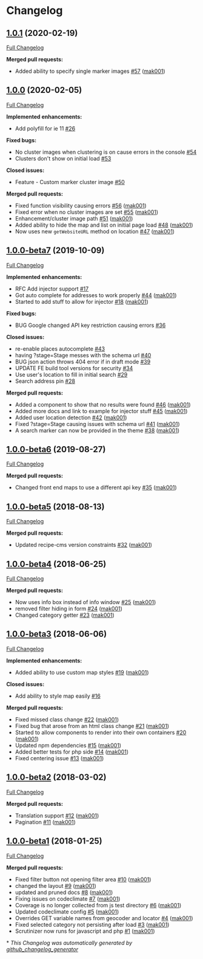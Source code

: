 # Changelog

## [1.0.1](https://github.com/dynamic/silverstripe-locator-frontend-react/tree/1.0.1) (2020-02-19)

[Full Changelog](https://github.com/dynamic/silverstripe-locator-frontend-react/compare/1.0.0...1.0.1)

**Merged pull requests:**

- Added ability to specify single marker images [\#57](https://github.com/dynamic/silverstripe-locator-frontend-react/pull/57) ([mak001](https://github.com/mak001))

## [1.0.0](https://github.com/dynamic/silverstripe-locator-frontend-react/tree/1.0.0) (2020-02-05)

[Full Changelog](https://github.com/dynamic/silverstripe-locator-frontend-react/compare/1.0.0-beta7...1.0.0)

**Implemented enhancements:**

- Add polyfill for ie 11 [\#26](https://github.com/dynamic/silverstripe-locator-frontend-react/issues/26)

**Fixed bugs:**

- No cluster images when clustering is on cause errors in the console [\#54](https://github.com/dynamic/silverstripe-locator-frontend-react/issues/54)
- Clusters don't show on initial load [\#53](https://github.com/dynamic/silverstripe-locator-frontend-react/issues/53)

**Closed issues:**

- Feature - Custom marker cluster image [\#50](https://github.com/dynamic/silverstripe-locator-frontend-react/issues/50)

**Merged pull requests:**

- Fixed function visibility causing errors [\#56](https://github.com/dynamic/silverstripe-locator-frontend-react/pull/56) ([mak001](https://github.com/mak001))
- Fixed error when no cluster images are set [\#55](https://github.com/dynamic/silverstripe-locator-frontend-react/pull/55) ([mak001](https://github.com/mak001))
- Enhancement/cluster image path [\#51](https://github.com/dynamic/silverstripe-locator-frontend-react/pull/51) ([mak001](https://github.com/mak001))
- Added ability to hide the map and list on initial page load [\#48](https://github.com/dynamic/silverstripe-locator-frontend-react/pull/48) ([mak001](https://github.com/mak001))
- Now uses new `getWebsiteURL` method on location [\#47](https://github.com/dynamic/silverstripe-locator-frontend-react/pull/47) ([mak001](https://github.com/mak001))

## [1.0.0-beta7](https://github.com/dynamic/silverstripe-locator-frontend-react/tree/1.0.0-beta7) (2019-10-09)

[Full Changelog](https://github.com/dynamic/silverstripe-locator-frontend-react/compare/1.0.0-beta6...1.0.0-beta7)

**Implemented enhancements:**

- RFC Add injector support [\#17](https://github.com/dynamic/silverstripe-locator-frontend-react/issues/17)
- Got auto complete for addresses to work properly [\#44](https://github.com/dynamic/silverstripe-locator-frontend-react/pull/44) ([mak001](https://github.com/mak001))
- Started to add stuff to allow for injector [\#18](https://github.com/dynamic/silverstripe-locator-frontend-react/pull/18) ([mak001](https://github.com/mak001))

**Fixed bugs:**

- BUG Google changed API key restriction causing errors [\#36](https://github.com/dynamic/silverstripe-locator-frontend-react/issues/36)

**Closed issues:**

- re-enable places autocomplete [\#43](https://github.com/dynamic/silverstripe-locator-frontend-react/issues/43)
- having ?stage=Stage messes with the schema url [\#40](https://github.com/dynamic/silverstripe-locator-frontend-react/issues/40)
- BUG json action throws 404 error if in draft mode [\#39](https://github.com/dynamic/silverstripe-locator-frontend-react/issues/39)
- UPDATE FE build tool versions for security [\#34](https://github.com/dynamic/silverstripe-locator-frontend-react/issues/34)
- Use user's location to fill in initial search [\#29](https://github.com/dynamic/silverstripe-locator-frontend-react/issues/29)
- Search address pin [\#28](https://github.com/dynamic/silverstripe-locator-frontend-react/issues/28)

**Merged pull requests:**

- Added a component to show that no results were found [\#46](https://github.com/dynamic/silverstripe-locator-frontend-react/pull/46) ([mak001](https://github.com/mak001))
- Added more docs and link to example for injector stuff [\#45](https://github.com/dynamic/silverstripe-locator-frontend-react/pull/45) ([mak001](https://github.com/mak001))
- Added user location detection [\#42](https://github.com/dynamic/silverstripe-locator-frontend-react/pull/42) ([mak001](https://github.com/mak001))
- Fixed ?stage=Stage causing issues with schema url [\#41](https://github.com/dynamic/silverstripe-locator-frontend-react/pull/41) ([mak001](https://github.com/mak001))
- A search marker can now be provided in the theme [\#38](https://github.com/dynamic/silverstripe-locator-frontend-react/pull/38) ([mak001](https://github.com/mak001))

## [1.0.0-beta6](https://github.com/dynamic/silverstripe-locator-frontend-react/tree/1.0.0-beta6) (2019-08-27)

[Full Changelog](https://github.com/dynamic/silverstripe-locator-frontend-react/compare/1.0.0-beta5...1.0.0-beta6)

**Merged pull requests:**

- Changed front end maps to use a different api key [\#35](https://github.com/dynamic/silverstripe-locator-frontend-react/pull/35) ([mak001](https://github.com/mak001))

## [1.0.0-beta5](https://github.com/dynamic/silverstripe-locator-frontend-react/tree/1.0.0-beta5) (2018-08-13)

[Full Changelog](https://github.com/dynamic/silverstripe-locator-frontend-react/compare/1.0.0-beta4...1.0.0-beta5)

**Merged pull requests:**

- Updated recipe-cms version constraints [\#32](https://github.com/dynamic/silverstripe-locator-frontend-react/pull/32) ([mak001](https://github.com/mak001))

## [1.0.0-beta4](https://github.com/dynamic/silverstripe-locator-frontend-react/tree/1.0.0-beta4) (2018-06-25)

[Full Changelog](https://github.com/dynamic/silverstripe-locator-frontend-react/compare/1.0.0-beta3...1.0.0-beta4)

**Merged pull requests:**

- Now uses info box instead of info window [\#25](https://github.com/dynamic/silverstripe-locator-frontend-react/pull/25) ([mak001](https://github.com/mak001))
- removed filter hiding in form [\#24](https://github.com/dynamic/silverstripe-locator-frontend-react/pull/24) ([mak001](https://github.com/mak001))
- Changed category getter [\#23](https://github.com/dynamic/silverstripe-locator-frontend-react/pull/23) ([mak001](https://github.com/mak001))

## [1.0.0-beta3](https://github.com/dynamic/silverstripe-locator-frontend-react/tree/1.0.0-beta3) (2018-06-06)

[Full Changelog](https://github.com/dynamic/silverstripe-locator-frontend-react/compare/1.0.0-beta2...1.0.0-beta3)

**Implemented enhancements:**

- Added ability to use custom map styles [\#19](https://github.com/dynamic/silverstripe-locator-frontend-react/pull/19) ([mak001](https://github.com/mak001))

**Closed issues:**

- Add ability to style map easily [\#16](https://github.com/dynamic/silverstripe-locator-frontend-react/issues/16)

**Merged pull requests:**

- Fixed missed class change [\#22](https://github.com/dynamic/silverstripe-locator-frontend-react/pull/22) ([mak001](https://github.com/mak001))
- Fixed bug that arose from an html class change [\#21](https://github.com/dynamic/silverstripe-locator-frontend-react/pull/21) ([mak001](https://github.com/mak001))
- Started to allow components to render into their own containers [\#20](https://github.com/dynamic/silverstripe-locator-frontend-react/pull/20) ([mak001](https://github.com/mak001))
- Updated npm dependencies [\#15](https://github.com/dynamic/silverstripe-locator-frontend-react/pull/15) ([mak001](https://github.com/mak001))
- Added better tests for php side [\#14](https://github.com/dynamic/silverstripe-locator-frontend-react/pull/14) ([mak001](https://github.com/mak001))
- Fixed centering issue [\#13](https://github.com/dynamic/silverstripe-locator-frontend-react/pull/13) ([mak001](https://github.com/mak001))

## [1.0.0-beta2](https://github.com/dynamic/silverstripe-locator-frontend-react/tree/1.0.0-beta2) (2018-03-02)

[Full Changelog](https://github.com/dynamic/silverstripe-locator-frontend-react/compare/1.0.0-beta1...1.0.0-beta2)

**Merged pull requests:**

- Translation support [\#12](https://github.com/dynamic/silverstripe-locator-frontend-react/pull/12) ([mak001](https://github.com/mak001))
- Pagination [\#11](https://github.com/dynamic/silverstripe-locator-frontend-react/pull/11) ([mak001](https://github.com/mak001))

## [1.0.0-beta1](https://github.com/dynamic/silverstripe-locator-frontend-react/tree/1.0.0-beta1) (2018-01-25)

[Full Changelog](https://github.com/dynamic/silverstripe-locator-frontend-react/compare/0c3518a6564b953289043267f9d6ef2b7df56ea3...1.0.0-beta1)

**Merged pull requests:**

- Fixed filter button not opening filter area [\#10](https://github.com/dynamic/silverstripe-locator-frontend-react/pull/10) ([mak001](https://github.com/mak001))
- changed the layout [\#9](https://github.com/dynamic/silverstripe-locator-frontend-react/pull/9) ([mak001](https://github.com/mak001))
- updated and pruned docs [\#8](https://github.com/dynamic/silverstripe-locator-frontend-react/pull/8) ([mak001](https://github.com/mak001))
- Fixing issues on codeclimate [\#7](https://github.com/dynamic/silverstripe-locator-frontend-react/pull/7) ([mak001](https://github.com/mak001))
- Coverage is no longer collected from js test directory [\#6](https://github.com/dynamic/silverstripe-locator-frontend-react/pull/6) ([mak001](https://github.com/mak001))
- Updated codeclimate config [\#5](https://github.com/dynamic/silverstripe-locator-frontend-react/pull/5) ([mak001](https://github.com/mak001))
- Overrides GET variable names from geocoder and locator [\#4](https://github.com/dynamic/silverstripe-locator-frontend-react/pull/4) ([mak001](https://github.com/mak001))
- Fixed selected category not persisting after load [\#3](https://github.com/dynamic/silverstripe-locator-frontend-react/pull/3) ([mak001](https://github.com/mak001))
- Scrutinizer now runs for javascript and php [\#1](https://github.com/dynamic/silverstripe-locator-frontend-react/pull/1) ([mak001](https://github.com/mak001))



\* *This Changelog was automatically generated by [github_changelog_generator](https://github.com/github-changelog-generator/github-changelog-generator)*
